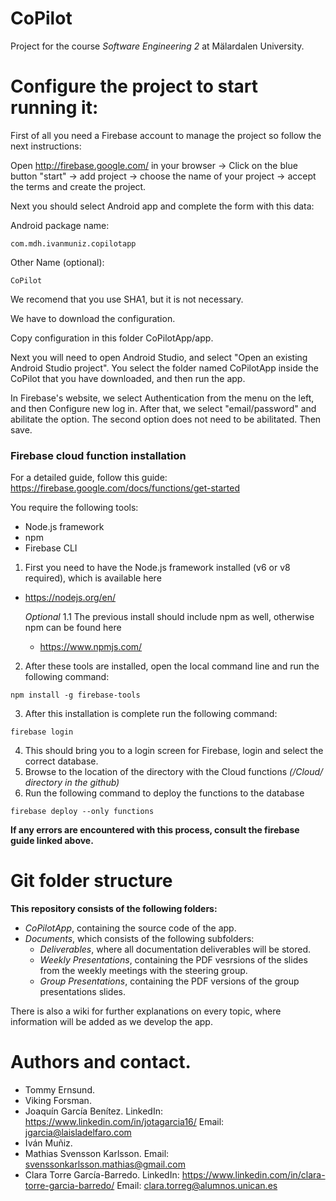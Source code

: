 # CoPilot
Project for the course *Software Engineering 2* at Mälardalen University.

# Configure the project to start running it:
First of all you need a Firebase account to manage the project so follow the next instructions:

Open http://firebase.google.com/ in your browser -> Click on the blue button "start" -> add project -> choose the name of your project -> accept the terms and create the project.

Next you should select Android app and complete the form with this data: 

Android package name:

	com.mdh.ivanmuniz.copilotapp

Other Name (optional):

	CoPilot

We recomend that you use SHA1, but it is not necessary.

We have to download the configuration.

Copy configuration in this folder CoPilotApp/app.

Next you will need to open Android Studio, and select "Open an existing Android Studio project". You select the folder named CoPilotApp inside the CoPilot that you have downloaded, and then run the app.

In Firebase's website, we select Authentication from the menu on the left, and then Configure new log in. After that, we select "email/password" and abilitate the option. The second option does not need to be abilitated. Then save.

### Firebase cloud function installation
For a detailed guide, follow this guide: https://firebase.google.com/docs/functions/get-started

You require the following tools:

* Node.js framework
* npm 
* Firebase CLI

1. First you need to have the Node.js framework installed (v6 or v8 required), which is available here
- https://nodejs.org/en/

	*Optional* 1.1 The previous install should include npm as well, otherwise npm can be found here
	- https://www.npmjs.com/

2. After these tools are installed, open the local command line and run the following command:
```
npm install -g firebase-tools
```
3. After this installation is complete run the following command:
```
firebase login
```
4. This should bring you to a login screen for Firebase, login and select the correct database.
5. Browse to the location of the directory with the Cloud functions *(/Cloud/ directory in the github)*
6. Run the following command to deploy the functions to the database
```
firebase deploy --only functions
```
**If any errors are encountered with this process, consult the firebase guide linked above.**


# Git folder structure 
**This repository consists of the following folders:**
- *CoPilotApp*, containing the source code of the app.
- *Documents*, which consists of the following subfolders:
  - *Deliverables*, where all documentation deliverables will be stored.
  - *Weekly Presentations*, containing the PDF vesrsions of the slides from the weekly meetings with the steering group.
  - *Group Presentations*, containing the PDF versions of the group presentations slides.
  
There is also a wiki for further explanations on every topic, where information will be added as we develop the app.

# Authors and contact.
- Tommy Ernsund.
- Viking Forsman.
- Joaquín García Benítez.
	LinkedIn: https://www.linkedin.com/in/jotagarcia16/
	Email: jgarcia@laisladelfaro.com
- Iván Muñiz.
- Mathias Svensson Karlsson.
	Email: svenssonkarlsson.mathias@gmail.com
- Clara Torre García-Barredo.
	LinkedIn: https://www.linkedin.com/in/clara-torre-garcia-barredo/
	Email: clara.torreg@alumnos.unican.es
